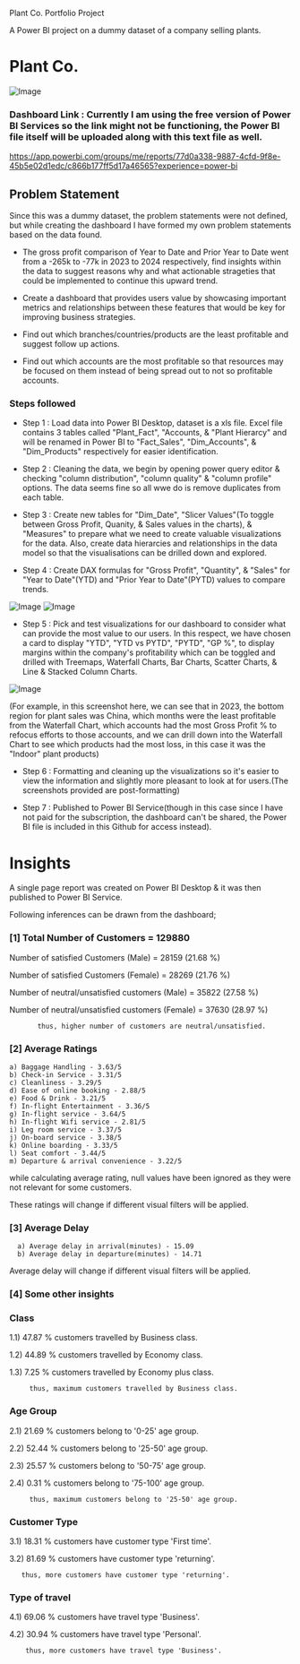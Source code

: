 Plant Co. Portfolio Project

A Power BI project on a dummy dataset of a company selling plants.

# Plant Co.

![Image](https://github.com/user-attachments/assets/a1f615db-4294-4eed-9583-86e6e65f7fc7)

### Dashboard Link : Currently I am using the free version of Power BI Services so the link might not be functioning, the Power BI file itself will be uploaded along with this text file as well.
https://app.powerbi.com/groups/me/reports/77d0a338-9887-4cfd-9f8e-45b5e02d1edc/c866b177ff5d17a46565?experience=power-bi

## Problem Statement

Since this was a dummy dataset, the problem statements were not defined, but while creating the dashboard I have formed my own problem statements based on the data found.

- The gross profit comparison of Year to Date and Prior Year to Date went from a -265k to -77k in 2023 to 2024 respectively, find insights within the data to suggest reasons why and what actionable strageties that could be implemented to continue this upward trend.

- Create a dashboard that provides users value by showcasing important metrics and relationships between these features that would be key for improving business strategies.

- Find out which branches/countries/products are the least profitable and suggest follow up actions.

- Find out which accounts are the most profitable so that resources may be focused on them instead of being spread out to not so profitable accounts.


### Steps followed 

- Step 1 : Load data into Power BI Desktop, dataset is a xls file. Excel file contains 3 tables called "Plant_Fact", "Accounts, & "Plant Hierarcy" and will be renamed in Power BI to "Fact_Sales", "Dim_Accounts", & "Dim_Products" respectively for easier identification.

- Step 2 : Cleaning the data, we begin by opening power query editor & checking "column distribution", "column quality" & "column profile" options. The data seems fine so all wwe do is remove duplicates from each table.

- Step 3 : Create new tables for "Dim_Date", "Slicer Values"(To toggle between Gross Profit, Quanity, & Sales values in the charts), & "Measures" to prepare what we need to create valuable visualizations for the data. Also, create data hierarcies and relationships in the data model so that the visualisations can be drilled down and explored.

- Step 4 : Create DAX formulas for "Gross Profit", "Quantity", & "Sales" for "Year to Date"(YTD) and "Prior Year to Date"(PYTD) values to compare trends.

![Image](https://github.com/user-attachments/assets/8c777d4f-b0e4-4600-9196-ff6b4368120e)
![Image](https://github.com/user-attachments/assets/4b27f696-ef67-4023-bf2c-7fe9ab0cd6f9)

- Step 5 : Pick and test visualizations for our dashboard to consider what can provide the most value to our users. In this respect, we have chosen a card to display "YTD", "YTD vs PYTD", "PYTD", "GP %", to display margins within the company's profitability which can be toggled and drilled with Treemaps, Waterfall Charts, Bar Charts, Scatter Charts, & Line & Stacked Column Charts.

![Image](https://github.com/user-attachments/assets/056cea9a-ab7b-44c4-81f7-673262e420e0)

(For example, in this screenshot here, we can see that in 2023, the bottom region for plant sales was China, which months were the least profitable from the Waterfall Chart, which accounts had the most Gross Profit % to refocus efforts to those accounts, and we can drill down into the Waterfall Chart to see which products had the most loss, in this case it was the "Indoor" plant products)


- Step 6 : Formatting and cleaning up the visualizations so it's easier to view the information and slightly more pleasant to look at for users.(The screenshots provided are post-formatting)

- Step 7 : Published to Power BI Service(though in this case since I have not paid for the subscription, the dashboard can't be shared, the Power BI file is included in this Github for access instead).

# Insights

A single page report was created on Power BI Desktop & it was then published to Power BI Service.

Following inferences can be drawn from the dashboard;

### [1] Total Number of Customers = 129880

   Number of satisfied Customers (Male) = 28159 (21.68 %)

   Number of satisfied Customers (Female) = 28269 (21.76 %)

   Number of neutral/unsatisfied customers (Male) = 35822 (27.58 %)

   Number of neutral/unsatisfied customers (Female) = 37630 (28.97 %)


           thus, higher number of customers are neutral/unsatisfied.
           
### [2] Average Ratings

    a) Baggage Handling - 3.63/5
    b) Check-in Service - 3.31/5
    c) Cleanliness - 3.29/5
    d) Ease of online booking - 2.88/5
    e) Food & Drink - 3.21/5
    f) In-flight Entertainment - 3.36/5
    g) In-flight service - 3.64/5
    h) In-flight Wifi service - 2.81/5
    i) Leg room service - 3.37/5
    j) On-board service - 3.38/5
    k) Online boarding - 3.33/5
    l) Seat comfort - 3.44/5
    m) Departure & arrival convenience - 3.22/5
  
  while calculating average rating, null values have been ignored as they were not relevant for some customers. 
  
  These ratings will change if different visual filters will be applied.  
  
  ### [3] Average Delay 
  
      a) Average delay in arrival(minutes) - 15.09
      b) Average delay in departure(minutes) - 14.71
Average delay will change if different visual filters will be applied.

 ### [4] Some other insights
 
 ### Class
 
 1.1) 47.87 % customers travelled by Business class.
 
 1.2) 44.89 % customers travelled by Economy class.
 
 1.3) 7.25 % customers travelled by Economy plus class.
 
         thus, maximum customers travelled by Business class.
 
 ### Age Group
 
 2.1)  21.69 % customers belong to '0-25' age group.
 
 2.2)  52.44 % customers belong to '25-50' age group.
 
 2.3)  25.57 % customers belong to '50-75' age group.
 
 2.4)  0.31 % customers belong to '75-100' age group.
 
         thus, maximum customers belong to '25-50' age group.
         
### Customer Type

3.1) 18.31 % customers have customer type 'First time'.

3.2) 81.69 % customers have customer type 'returning'.
       
       thus, more customers have customer type 'returning'.

### Type of travel

4.1) 69.06 % customers have travel type 'Business'.

4.2) 30.94 % customers have travel type 'Personal'.

        thus, more customers have travel type 'Business'.


